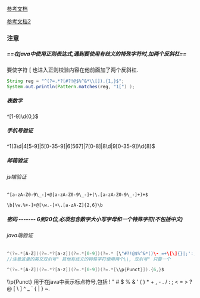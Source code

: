 [参考文档](https://stat.ethz.ch/R-manual/R-devel/library/base/html/regex.html) 

[参考文档2](https://www.learnfk.com/javaregex/javaregex-characters.html)

### 注意

##### ==在java中使用正则表达式,遇到要使用有歧义的特殊字符时,加两个反斜杠==

要使字符  [  也进入正则校验内容在他前面加了两个反斜杠.

```java
String reg = "^(?=.*?[#?!@$%^&*\\[]).{1,}$";
System.out.println(Pattern.matches(reg, "1[") );
```

##### 表数字

^[1-9]\d{0,}$

##### 手机号验证

^1(3\d|4[5-9]|5[0-35-9]|6[567]|7[0-8]|8\d|9[0-35-9])\d{8}$

##### 邮箱验证

###### js端验证

```
^[a-zA-Z0-9\_-]+@[a-zA-Z0-9\_-]+(\.[a-zA-Z0-9\_-]+)+$
```

```
\b[\w.%+-]+@[\w.-]+\.[a-zA-Z]{2,6}\b
```

##### 密码 -------   6到20位,必须包含数字大小写字母和一个特殊字符(不包括中文)

###### java端验证

```java
^(?=.*[A-Z])(?=.*?[a-z])(?=.*[0-9])(?=.* [\"#?!@$%^&*()\-_=+\[\]{}|;':,.<>/?]).{6,}$
//注意这里的英文双引号" 其他有歧义的特殊字符使用两个\\, 双引号" 只要一个
```

```java
^(?=.*[A-Z])(?=.*?[a-z])(?=.*[0-9])(?=.*[\\p{Punct}]).{6,}$
```

\\\\p{Punct} 用于在java中表示标点符号,包括    ! " # $ % & ' ( ) * + , - . / : ; < = > ? @ [ \ ] ^ _ ` { | } ~.

